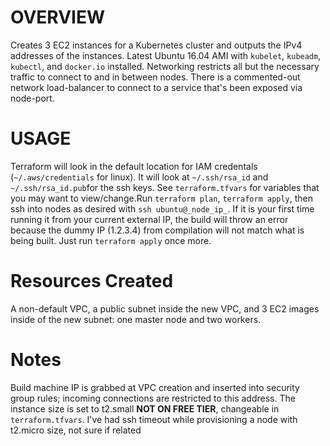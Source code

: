 
# OVERVIEW
Creates 3 EC2 instances for a Kubernetes cluster and outputs the IPv4 addresses of the instances.  Latest Ubuntu 16.04 AMI with `kubelet`, `kubeadm`, `kubectl`, and `docker.io` installed. Networking restricts all but the necessary traffic to connect to and in between nodes. There is a commented-out network load-balancer to connect to a service that's been exposed via node-port.

# USAGE
Terraform will look in the default location for IAM credentals (`~/.aws/credentials` for linux). It will look at `~/.ssh/rsa_id` and `~/.ssh/rsa_id.pub`for the ssh keys. See `terraform.tfvars` for variables that you may want to view/change.Run `terraform plan`, `terraform apply`, then ssh into nodes as desired with `ssh ubuntu@_node_ip_`. If it is your first time running it from your current external IP, the build will throw an error because the dummy IP (1.2.3.4) from compilation will not match what is being built. Just run `terraform apply` once more. 

# Resources Created
A non-default VPC, a public subnet inside the new VPC, and 3 EC2 images inside of the new subnet: one master node and two workers. 

# Notes
Build machine IP is grabbed at VPC creation and inserted into security group rules; incoming connections are restricted to this address. The instance size is set to t2.small **NOT ON FREE TIER**, changeable in `terraform.tfvars`. I've had ssh timeout while provisioning a node with t2.micro size, not sure if related